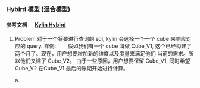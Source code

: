 ### Hybird 模型 (混合模型)
#### 参考文档 &ensp;&ensp; [Kylin Hybird](http://kylin.apache.org/blog/2015/09/25/hybrid-model/)
1. Problem
对于一个将要进行查询的 sql, kylin 会选择一个一个 cube 来响应对应的 query.
样例: 
&ensp;&ensp;&ensp;&ensp;假如我们有一个 cube 叫做 Cube_V1, 这个已经构建了两个月了。现在，用户想要增加新的维度以及度量来满足他们 当前的需求。所以他们又建了 Cube_V2。
由于一些原因，用户想要保留 Cube_V1, 同时希望 Cube_V2 在Cube_V1 最后的账期开始进行计算。    

    a. 